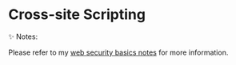 <h1>Cross-site Scripting</h1>

✨ Notes: <p>Please refer to my <a href="https://github.com/angieintech/Web-Security/blob/main/Web%20Security%20Solution%20Part%201/XSSexample.md" alt="Web Security">web security basics notes</a> for more information.</p>

